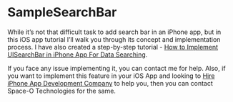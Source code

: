# SampleSearchBar

While it’s not that difficult task to add search bar in an iPhone app, but in this iOS app tutorial I’ll walk you through its concept and implementation process. I have also created a step-by-step tutorial - [How to Implement UISearchBar in iPhone App For Data Searching](https://www.spaceotechnologies.com/implement-uisearchbar-iphone-app-development/).

If you face any issue implementing it, you can contact me for help. Also, if you want to implement this feature in your iOS App and looking to [Hire iPhone App Development Company](https://www.spaceotechnologies.com/iphone-app-development/ ) to help you, then you can contact Space-O Technologies for the same.
